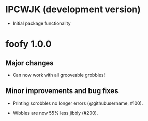 # IPCWJK (development version)

* Initial package functionality

# foofy 1.0.0

## Major changes

* Can now work with all grooveable grobbles!

## Minor improvements and bug fixes

* Printing scrobbles no longer errors (@githubusername, #100).

* Wibbles are now 55% less jibbly (#200).